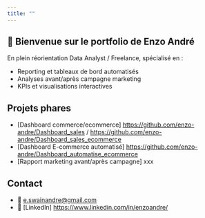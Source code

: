 ```yaml
---
title: ""
---
```


## 👋 Bienvenue sur le portfolio de Enzo André

En plein réorientation Data Analyst / Freelance, spécialisé en :
- Reporting et tableaux de bord automatisés  
- Analyses avant/après campagne marketing  
- KPIs et visualisations interactives  

## Projets phares

- [Dashboard commerce/ecommerce] https://github.com/enzo-andre/Dashboard_sales / https://github.com/enzo-andre/Dashboard_sales_ecommerce
- [Dashboard E-commerce automatisé] https://github.com/enzo-andre/Dashboard_automatise_ecommerce
- [Rapport marketing avant/après campagne] xxx 


## Contact

- 📧 e.swainandre@gmail.com 
- 🔗 [LinkedIn] https://www.linkedin.com/in/enzoandre/
  
